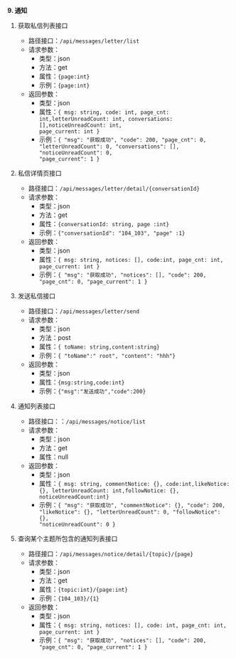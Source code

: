 **9. 通知**

1. 获取私信列表接口

   + 路径接口：<code>/api/messages/letter/list</code>  
   + 请求参数：
     - 类型：json 
     - 方法：get
     - 属性：<code>{page:int}</code>
     - 示例：<code>{page:int}</code>
   + 返回参数：
     - 类型：json 
     - 属性：<code>{
       msg: string,
       code: int,
       page_cnt: int,letterUnreadCount: int,
       conversations: [],noticeUnreadCount: int,
       page_current: int
       }</code>
     - 示例：<code>{
       "msg": "获取成功",
       "code": 200,
       "page_cnt": 0,
       "letterUnreadCount": 0,
       "conversations": [],
       "noticeUnreadCount": 0,
       "page_current": 1
       }</code>
2. 私信详情页接口
   + 路径接口：<code>/api/messages/letter/detail/{conversationId}</code>    
   + 请求参数：
     - 类型：json 
     - 方法：get
     - 属性：<code>{conversationId: string, page :int}</code>
     - 示例：<code>{"conversationId": "104_103", "page" :1}</code>
   + 返回参数：
     - 类型：json
     - 属性：<code>{
       msg: string,
       notices: [],
       code:int,
       page_cnt: int,
       page_current: int
       }</code>
     - 示例：<code>{
       "msg": "获取成功",
       "notices": [],
       "code": 200,
       "page_cnt": 0,
       "page_current": 1
       }</code>
3. 发送私信接口

   + 路径接口：<code>/api/messages/letter/send</code>    
   + 请求参数：
     - 类型：json 
     - 方法：post
     - 属性：<code>{ toName: string,content:string}</code>
     - 示例：<code>{ "toName":" root", "content": "hhh"}</code>
   + 返回参数：
     - 类型：json 
     - 属性：<code>{msg:string,code:int}</code>
     - 示例：<code>{"msg":"发送成功","code":200}</code>
4. 通知列表接口

   + 路径接口：：<code>/api/messages/notice/list</code>  
   + 请求参数：
     - 类型：json 
     - 方法：get
     - 属性：null
   + 返回参数：
     - 类型：json 
     - 属性：<code>{
       msg: string,
       commentNotice: {},
       code:int,likeNotice: {},
       letterUnreadCount: int,followNotice: {},
       noticeUnreadCount:int}</code>
     - 示例：<code>{
       "msg": "获取成功",
       "commentNotice": {},
       "code": 200,
       "likeNotice": {},
       "letterUnreadCount": 0,
       "followNotice": {},
       "noticeUnreadCount": 0
       }</code>
5. 查询某个主题所包含的通知列表接口

   + 路径接口：<code>/api/messages/notice/detail/{topic}/{page}</code>  
   + 请求参数：
     - 类型：json 
     - 方法：get
     - 属性：<code>{topic:int}/{page:int}</code>
     - 示例：<code>{104_103}/{1}</code>
   + 返回参数：
     - 类型：json 
     - 属性：<code>{
       msg: string,
       notices: [],
       code: int,
       page_cnt: int,
       page_current: int
       }</code>
     - 示例：<code>{
       "msg": "获取成功",
       "notices": [],
       "code": 200,
       "page_cnt": 0,
       "page_current": 1
       }</code>